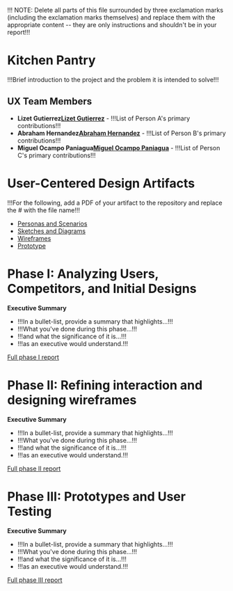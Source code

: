 !!! NOTE: Delete all parts of this file surrounded by three exclamation marks (including the exclamation marks themselves) and replace them with the appropriate content -- they are only instructions and shouldn't be in your report!!!

# Kitchen Pantry

!!!Brief introduction to the project and the problem it is intended to solve!!!

## UX Team Members

* **Lizet Gutierrez[Lizet Gutierrez](https://github.com/lizetg)** - !!!List of Person A's primary contributions!!!
* **Abraham Hernandez[Abraham Hernandez](https://github.com/AbramHernandez)** - !!!List of Person B's primary contributions!!!
* **Miguel Ocampo Paniagua[Miguel Ocampo Paniagua](https://github.com/Miguel9088)** - !!!List of Person C's primary contributions!!!

# User-Centered Design Artifacts
 
!!!For the following, add a PDF of your artifact to the repository and replace the # with the file name!!!

* [Personas and Scenarios](personas/)
* [Sketches and Diagrams](sketches/)
* [Wireframes](wireframes/)
* [Prototype](#)

# Phase I: Analyzing Users, Competitors, and Initial Designs

**Executive Summary**

* !!!In a bullet-list, provide a summary that highlights...!!!
* !!!What you've done during this phase...!!!
* !!!and what the significance of it is...!!!
* !!!as an executive would understand.!!!

[Full phase I report](phaseI/)

# Phase II: Refining interaction and designing wireframes

**Executive Summary**

* !!!In a bullet-list, provide a summary that highlights...!!!
* !!!What you've done during this phase...!!!
* !!!and what the significance of it is...!!!
* !!!as an executive would understand.!!!

[Full phase II report](phaseII/)

# Phase III: Prototypes and User Testing

**Executive Summary**

* !!!In a bullet-list, provide a summary that highlights...!!!
* !!!What you've done during this phase...!!!
* !!!and what the significance of it is...!!!
* !!!as an executive would understand.!!!

[Full phase III report](phaseIII/)
